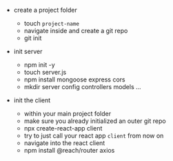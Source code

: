 - create a project folder
    - touch `project-name`
    - navigate inside and create a git repo
    - git init

- init server
    - npm init -y
    - touch server.js
    - npm install mongoose express cors
    - mkdir
        server
            config
            controllers
            models
            ...

- init the client
    - within your main project folder
    - make sure you already initialized an outer git repo
    - npx create-react-app client
    - try to just call your react app `client` from now on
    - navigate into the react client
    - npm install @reach/router axios